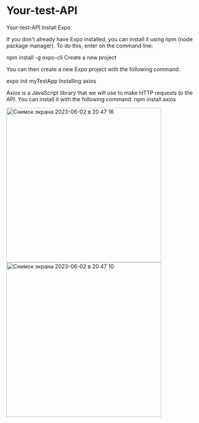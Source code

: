 # Your-test-API
Your-test-API
Install Expo

If you don't already have Expo installed, you can install it using npm (node package manager). To do this, enter on the command line:



npm install -g expo-cli
Create a new project

You can then create a new Expo project with the following command:



expo init myTestApp
Installing axios

Axios is a JavaScript library that we will use to make HTTP requests to the API. You can install it with the following command: npm install axios

<img width="407" alt="Снимок экрана 2023-06-02 в 20 47 16" src="https://github.com/antonhayabysa/Your-test-API/assets/83969662/bf3081f3-e861-4ddb-a94a-66326314e446">
<img width="407" alt="Снимок экрана 2023-06-02 в 20 47 10" src="https://github.com/antonhayabysa/Your-test-API/assets/83969662/8c47389a-ea8e-4f63-88fc-8b4bf7c38f76">
